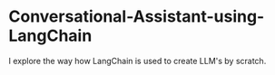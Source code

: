 # Conversational-Assistant-using-LangChain

I explore the way how LangChain is used to create LLM's by scratch.
